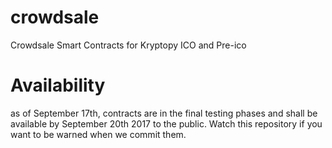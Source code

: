 # crowdsale
Crowdsale Smart Contracts for Kryptopy ICO and Pre-ico

# Availability
as of September 17th, contracts are in the final testing phases and shall be available by September 20th 2017 to the public. Watch this repository if you want to be warned when we commit them. 
